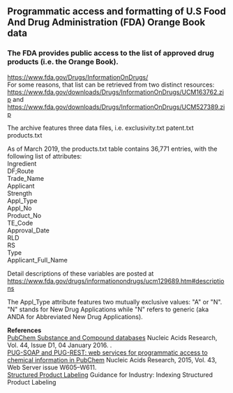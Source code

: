 ## Programmatic access and formatting of U.S Food And Drug Administration (FDA) Orange Book data
### The FDA provides public access to the list of approved drug products (i.e. the Orange Book).
https://www.fda.gov/Drugs/InformationOnDrugs/    
For some reasons, that list can be retrieved from two distinct resources: 
https://www.fda.gov/downloads/Drugs/InformationOnDrugs/UCM163762.zip
and
https://www.fda.gov/downloads/Drugs/InformationOnDrugs/UCM527389.zip

The archive features three data files, i.e. 
exclusivity.txt
patent.txt
products.txt

As of March 2019, the products.txt table contains 36,771 entries, with the following list of attributes:  
Ingredient    
DF;Route  
Trade_Name  
Applicant  
Strength  
Appl_Type  
Appl_No  
Product_No  
TE_Code  
Approval_Date  
RLD  
RS  
Type  
Applicant_Full_Name  

Detail descriptions of these variables are posted at https://www.fda.gov/drugs/informationondrugs/ucm129689.htm#descriptions

The Appl_Type attribute features two mutually exclusive values: "A" or "N".  
"N" stands for New Drug Applications while "N" refers to generic (aka ANDA for Abbreviated New Drug Applications).  

**References**<br />
<ref>[PubChem Substance and Compound databases](https://doi.org/10.1093/nar/gkv951) Nucleic Acids Research, Vol. 44, Issue D1, 04 January 2016.</ref> .    
<ref>[PUG-SOAP and PUG-REST: web services for programmatic access to chemical information in PubChem](https://doi.org/10.1093/nar/gkv396) Nucleic Acids Research, 2015, Vol. 43, Web Server issue W605–W611.</ref>  
<ref>[Structured Product Labeling](https://www.fda.gov/media/71110/download) Guidance for Industry: Indexing Structured Product Labeling</ref>
